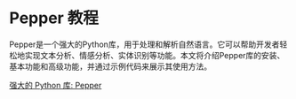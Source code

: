 # Pepper 教程

<show-structure depth="3"/>

Pepper是一个强大的Python库，用于处理和解析自然语言。它可以帮助开发者轻松地实现文本分析、情感分析、实体识别等功能。本文将介绍Pepper库的安装、基本功能和高级功能，并通过示例代码来展示其使用方法。

<seealso>
<category ref="ref_docs">
    <a href="https://mp.weixin.qq.com/s/7ELEw4TGlSS8nhwiZHkHXQ">强大的 Python 库: Pepper</a>
</category>
<category ref="ref_github">
</category>
<category ref="ref_issues">
</category>
<category ref="ref_hf">
</category>
<category ref="ref_ms">
</category>
</seealso>


